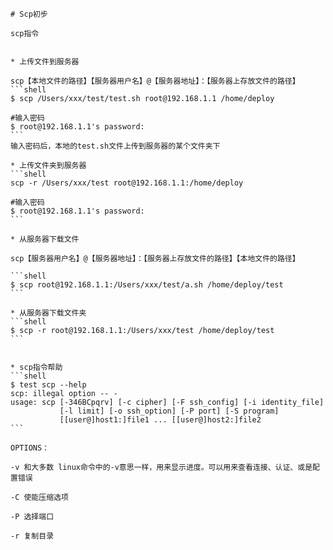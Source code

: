 ```
# Scp初步
```



    scp指令


    * 上传文件到服务器

    scp【本地文件的路径】【服务器用户名】@【服务器地址】：【服务器上存放文件的路径】
    ```shell
    $ scp /Users/xxx/test/test.sh root@192.168.1.1 /home/deploy

    #输入密码
    $ root@192.168.1.1's password:
    ```
    输入密码后，本地的test.sh文件上传到服务器的某个文件夹下

    * 上传文件夹到服务器
    ```shell
    scp -r /Users/xxx/test root@192.168.1.1:/home/deploy

    #输入密码
    $ root@192.168.1.1's password:
    ```

    * 从服务器下载文件

    scp【服务器用户名】@【服务器地址】：【服务器上存放文件的路径】【本地文件的路径】

    ```shell
    $ scp root@192.168.1.1:/Users/xxx/test/a.sh /home/deploy/test 
    ```

    * 从服务器下载文件夹
    ```shell
    $ scp -r root@192.168.1.1:/Users/xxx/test /home/deploy/test 
    ```


    * scp指令帮助
    ```shell
    $ test scp --help
    scp: illegal option -- -
    usage: scp [-346BCpqrv] [-c cipher] [-F ssh_config] [-i identity_file]
               [-l limit] [-o ssh_option] [-P port] [-S program]
               [[user@]host1:]file1 ... [[user@]host2:]file2
    ```

    OPTIONS：

    -v 和大多数 linux命令中的-v意思一样，用来显示进度。可以用来查看连接、认证、或是配置错误

    -C 使能压缩选项

    -P 选择端口

    -r 复制目录



